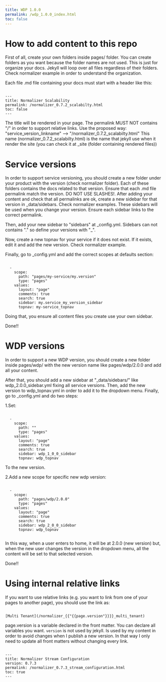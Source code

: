 ```yaml
---
title: WDP 1.0.0
permalink: /wdp_1.0.0_index.html
toc: false
---
```


# How to add content to this repo

First of all, create your own folders inside pages/ folder. You can create folders as you want because the folder names are not used. This is just for organize your docs. Jekyll will loop over all files regardless of their folders. Check normalizer example in order to understand the organization.

Each file .md file containing your docs must start with a header like this:

```

---
title: Normalizer Scalability
permalink: /normalizer_0.7.2_scalabilty.html
toc: false
---

```

The title will be rendered in your page. The permalink MUST NOT contains "/" in order to support relative links.
Use the proposed way: "service_version_linkname" --> "/normalizer_0.7.2_scalabilty.html"
This name (normalizer_0.7.2_scalabilty.html) is the name that jekyll use when it render the site (you can check it at _site (folder containing rendered files))

# Service versions

In order to support service versioning, you should create a new folder under your product with the version (check normalizer folder). Each of these folders contains the docs related to that version. Ensure that each .md file permalink match the version. DO NOT USE SLASHES!.
After adding your content and check that all permalinks are ok, create a new sidebar for that version in _data/sidebars. Check normalizer examples. These sidebars will be used when you change your version. Ensure each sidebar links to the correct permalink.

Then, add your new sidebar to "sidebars" at \_config.yml. Sidebars can not contains "." so define your versions with "\_".

Now, create a new topnav for your service if it does not exist. If it exists, edit it and add the new version. Check normalizer example.

Finally, go to _config.yml and add the correct scopes at defaults section:

```

  -
    scope:
      path: "pages/my-service/my.version"
      type: "pages"
    values:
      layout: "page"
      comments: true
      search: true
      sidebar: my.service_my_version_sidebar
      topnav: my-service_topnav

```

Doing that, you ensure all content files you create use your own sidebar.

Done!!


# WDP versions

In order to support a new WDP version, you should create a new folder inside pages/wdp/ with the new version name like pages/wdp/2.0.0 and add all your content.

After that, you should add a new sidebar at "_data/sidebars/" like wdp_2.0.0_sidebar.yml fixing all service versions. 
Then, add the new version to wdp_topnav.yml in order to add it to the dropdown menu.
Finally, go to _config.yml and do two steps:

1.Set:
```

  -
    scope:
      path: ""
      type: "pages"
    values:
      layout: "page"
      comments: true
      search: true
      sidebar: wdp_1_0_0_sidebar
      topnav: wdp_topnav

```      
To the new version.

2.Add a new scope for specific new wdp version:

```

  -
    scope:
      path: "pages/wdp/2.0.0"
      type: "pages"
    values:
      layout: "page"
      comments: true
      search: true
      sidebar: wdp_2_0_0_sidebar
      topnav: wdp_topnav
      
```
      
In this way, when a user enters to home, it will be at 2.0.0 (new version) but, when the new user changes the version in the dropdown menu, all the content will be set to that selected version.

Done!!


# Using internal relative links

If you want to use relative links (e.g. you want to link from one of your pages to another page), you should use the link as:


```

[Multi Tenant](/normalizer_{{"{{page.version"}}}}_multi_tenant)

```

page.version is a variable declared in the front matter. You can declare all variables you want. `version` is not used by jekyll. Is used by my content in order to avoid changes when I publish a new version. In that way I only need to update all front matters without changing every link.


``` 

---
title: Normalizer Stream Configuration
version: 0.7.3
permalink: /normalizer_0.7.3_stream_configuration.html
toc: true
---

```